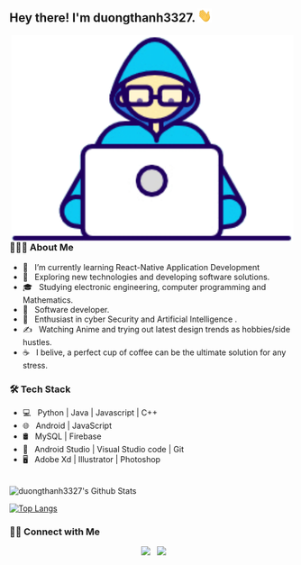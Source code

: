 <h2> Hey there! I'm duongthanh3327. <img src="https://github.com/duongthanh3327/duongthanh3327/blob/main/Hi.gif" width="25"></h2>
<img align="right" alt="GIF" src="https://github.com/duongthanh3327/duongthanh3327/blob/main/gif2.gif" width="500"/>

<h3> 👨🏻‍💻 About Me </h3>

- 🔭 &nbsp; I’m currently learning React-Native Application Development
- 🤔 &nbsp; Exploring new technologies and developing software solutions.
- 🎓 &nbsp; Studying electronic engineering, computer programming and Mathematics.
- 💼 &nbsp; Software developer.
- 🌱 &nbsp; Enthusiast in cyber Security and Artificial Intelligence .
- ✍️ &nbsp; Watching Anime and trying out latest design trends as hobbies/side hustles.
- ☕ &nbsp; I belive, a perfect cup of coffee can be the ultimate solution for any stress. 

<h3>🛠 Tech Stack</h3>

- 💻 &nbsp; Python | Java | Javascript | C++  
- 🌐 &nbsp; Android | JavaScript 
- 🛢 &nbsp; MySQL | Firebase
- 🔧 &nbsp; Android Studio | Visual Studio code | Git
- 🖥 &nbsp; Adobe Xd | Illustrator | Photoshop

<br>

<img align="center" src="https://github-readme-stats.vercel.app/api?username=duongthanh3327&include_all_commits=true&count_private=true&show_icons=true&line_height=20&title_color=7A7ADB&icon_color=2234AE&text_color=D3D3D3&bg_color=0,000000,130F40" alt="duongthanh3327's Github Stats">

</br>

[![Top Langs](https://github-readme-stats.vercel.app/api/top-langs/?username=duongthanh3327&layout=compact&text_color=daf7dc&bg_color=151515)](https://github.com/duongthanh3327/github-readme-stats)


<h3> 🤝🏻 Connect with Me </h3>

<p align="center">
&nbsp; <a href="https://facebook.com/au.duongthanh.27" target="_blank" rel="noopener noreferrer"><img src="https://img.icons8.com/plasticine/100/000000/facebook.png" width="50" /></a>  
&nbsp; <a href="mailto:duongthanh3327@gmail.com" target="_blank" rel="noopener noreferrer"><img src="https://img.icons8.com/plasticine/100/000000/gmail.png"  width="50" /></a>
</p>
